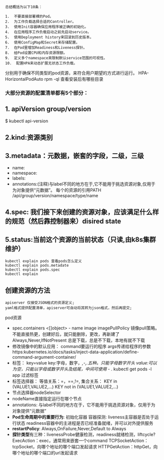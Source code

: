 ```
总结概括为以下10条：

1.  不要直接部署裸的Pod。
2.  为工作负载选择合适的Controller。
3.  使用Init容器确保应用程序被正确的初始化。
4.  在应用程序工作负载启动之前先启动service。
5.  使用Deployment history来回滚到历史版本。
6.  使用ConfigMap和Secret来存储配置。
7.  在Pod里增加Readiness和Liveness探针。
8.  给Pod设置CPU和内存资源限额。
9.  定义多个namespace来限制默认service范围的可视性。
10.  配置HPA来动态扩展无状态工作负载。
```
分别用于确保不同类型的pod资源，来符合用户期望的方式进行运行。
HPA-HorizontalPodAuto
rpm -ql 查看安装后有哪些目录
### **大部分资源的配置清单都有5个部分**：
## 1. apiVersion group/version 
$ kubectl api-version
## 2.kind:资源类别
## 3.metadata：元数据，嵌套的字段，二级，三级
+ name:
+ namespace:
+ labels:
+ annotations:(注释)与label不同的地方在于,它不能用于挑选资源对象,仅用于为对象提供“元数据”。
    每个的资源的引用PATH
        /api/group/version/namespace/type/name
## 4.spec: 我们接下来创建的资源对象，应该满足什么样的规范（然后靠控制器来）disired state
## 5.status:当前这个资源的当前状态（只读,由k8s集群维护）
    kubectl explain pods 查看pods怎么定义
    kubectl explain pods.metadate
    kubectl explain pods.spec
    kubectl explain 
## **创建资源的方法**
    apiserver 仅接受JSON格式的资源定义;
    yaml格式提供配置清单，apiserver可自动将其转为json格式，然后再提交;
pod资源
+ spec.containers <[]object>
        - name <string>
          image <string>
          imagePullPolicy <string>镜像pull策略。不能直接热更，创建好后，就只能删除，更改，再新建了
            Always,Never,IfNotPresent 总是下载，总是不下载，本地有就不下载
+ 修改镜像中的默认应用：
        command要运行的程序
        args传递给程序的参数
            https:kubernetes.io/docs/tasks/inject-data-application/define-command-argument-container/
+ 标签：
            key=value
                key:字母，数字，_,-,.五种。只能字母数字开头
                value:可以为空，只能以字母或数字开头及结尾，中间可使用_ - .
    kubectl get pods -l app 过滤标签
+ 标签选择器：
        等值关系：=，==,!=,
        集合关系：
              KEY in (VALUE1,VALUE2,...)
              KEY not in (VALUE1,VALUE2,...)
+ 节点选择器nodeSelector
+ nodeName直接指定运行在哪个节点
+ annotations:
       与label不同的地方在于，它不能用于挑选资源对象，仅用于为对象提供“元数据”
+ **Pod生命周期中的重要行为**:
    初始化容器
    容器探测:
      liveness主容器是否处于运行状态
      readiness容器中的主进程是否已经准备就绪，并可以对外提供服务
+ **restartPolicy**: 
    Always,OnFailure,Never,Default to Always
+ **探针类型**有三种：livenessProbe健康检测，readiness就绪检测，liftcycle?
    ExecAction：exec，通常用来嵌套一个command
    TCPSocketAction：tcpSocket，向哪个地址的哪个端口发起请求
    HTTPGetAction：httpGet，向哪个地址的哪个端口的url发起请求
